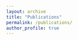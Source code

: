 ```yaml
---
layout: archive
title: "Publications"
permalink: /publications/
author_profile: true
---
```

<script src="https://bibbase.org/show?bib=https://dblp.org/pid/229/3167.bib&jsonp=1"></script>